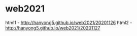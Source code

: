 # web2021
html1 - http://hanyong5.github.io/web2021/20201126
html2 - http://hanyong5.github.io/web2021/20201127
